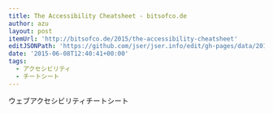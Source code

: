```yaml
---
title: The Accessibility Cheatsheet - bitsofco.de
author: azu
layout: post
itemUrl: 'http://bitsofco.de/2015/the-accessibility-cheatsheet'
editJSONPath: 'https://github.com/jser/jser.info/edit/gh-pages/data/2015/06/index.json'
date: '2015-06-08T12:40:41+00:00'
tags:
  - アクセシビリティ
  - チートシート
---
```

ウェブアクセシビリティチートシート
